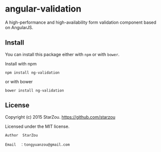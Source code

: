 # angular-validation
A high-performance and high-availability form validation component based on AngularJS.

## Install

You can install this package either with `npm` or with `bower`.

Install with npm

```
npm install ng-validation
```

or with bower

```
bower install ng-validation
```

## License
Copyright (c) 2015 StarZou. https://github.com/starzou

Licensed under the MIT license.

```
Author  StarZou  
```

```
Email  ：tongyuanzou@gmail.com  
```